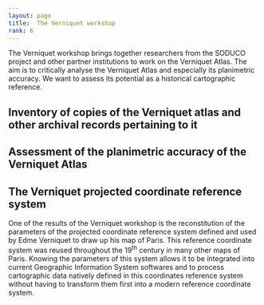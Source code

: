 ```yaml
---
layout: page
title:  The Verniquet workshop
rank: 6
---
```


The Verniquet workshop brings together researchers from the SODUCO project and other partner institutions to work on the Verniquet Atlas. The aim is to critically analyse the Verniquet Atlas and especially its planimetric accuracy. We want to assess its potential as a historical cartographic reference.

## Inventory of copies of the Verniquet atlas and other archival records pertaining to it

## Assessment of the planimetric accuracy of the Verniquet Atlas

## The Verniquet projected coordinate reference system

One of the results of the Verniquet workshop is the reconstitution of the parameters of the projected coordinate reference system defined and used by Edme Verniquet to draw up his map of Paris. This reference coordinate system was reused throughout the 19<sup>th</sup> century in many other maps of Paris. Knowing the parameters of this system allows it to be integrated into current Geographic Information System softwares and to process cartographic data natively defined in this coordinates reference system without having to transform them first into a modern reference coordinate system. 

